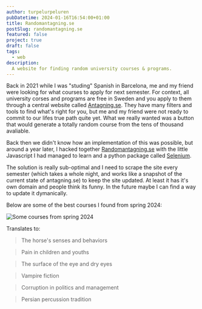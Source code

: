 ```yaml
---
author: turpelurpeluren
pubDatetime: 2024-01-16T16:54:00+01:00
title: Randomantagning.se
postSlug: randomantagning.se
featured: false
project: true
draft: false
tags:
  - web
description:
  A website for finding random university courses & programs.
---
```


Back in 2021 while I was "studing" Spanish in Barcelona, me and my friend were looking for what courses to apply for next semester. For context, all university corses and programs are free in Sweden and you apply to them through a central website called [Antagning.se](https://antagning.se). They have many filters and tools to find what's right for you, but me and my friend were not ready to commit to our lifes true path quite yet. What we really wanted was a button that would generate a totally random course from the tens of thousand avaliable. 

Back then we didn't know how an implementation of this was possible, but around a year later, I hacked together [Randomantagning.se](https://randomantagning.se) with the little Javascript I had managed to learn and a python package called [Selenium](https://pypi.org/project/selenium/).

The solution is really sub-optimal and I need to scrape the site every semester (which takes a whole night, and works like a snapshot of the current state of antagning.se) to keep the site updated. At least it has it's own domain and people think its funny. In the future maybe I can find a way to update it dymanically.

Below are some of the best courses I found from spring 2024:

![Some courses from spring 2024](@assets/images/randomantagning_vt24.jpg)

Translates to:
> The horse's senses and behaviors

> Pain in children and youths

> The surface of the eye and dry eyes

> Vampire fiction

> Corruption in politics and management

> Persian percussion tradition